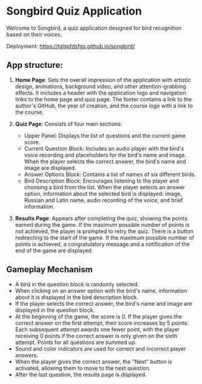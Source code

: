 # Songbird Quiz Application

Welcome to Songbird, a quiz application designed for bird recognition based on their voices.

Deployment: https://tglspfdsfgs.github.io/songbird/

## App structure:
1.  **Home Page**: Sets the overall impression of the application with artistic design, animations, background video, and other attention-grabbing effects. It includes a header with the application logo and navigation links to the home page and quiz page. The footer contains a link to the author's GitHub, the year of creation, and the course logo with a link to the course.
    
2.  **Quiz Page**: Consists of four main sections:
    
    -   Upper Panel: Displays the list of questions and the current game score.
    -   Current Question Block: Includes an audio player with the bird's voice recording and placeholders for the bird's name and image. When the player selects the correct answer, the bird's name and image are displayed.
    -   Answer Options Block: Contains a list of names of six different birds.
    -   Bird Description Block: Encourages listening to the player and choosing a bird from the list. When the player selects an answer option, information about the selected bird is displayed: image, Russian and Latin name, audio recording of the voice, and brief information.
3.  **Results Page**: Appears after completing the quiz, showing the points earned during the game. If the maximum possible number of points is not achieved, the player is prompted to retry the quiz. There is a button redirecting to the start of the game. If the maximum possible number of points is achieved, a congratulatory message and a notification of the end of the game are displayed.
    

## Gameplay Mechanism

-   A bird in the question block is randomly selected.
-   When clicking on an answer option with the bird's name, information about it is displayed in the bird description block.
-   If the player selects the correct answer, the bird's name and image are displayed in the question block.
-   At the beginning of the game, the score is 0. If the player gives the correct answer on the first attempt, their score increases by 5 points. Each subsequent attempt awards one fewer point, with the player receiving 0 points if the correct answer is only given on the sixth attempt. Points for all questions are summed up.
-   Sound and color indicators are used for correct and incorrect player answers.
-   When the player gives the correct answer, the "Next" button is activated, allowing them to move to the next question.
-   After the last question, the results page is displayed.
